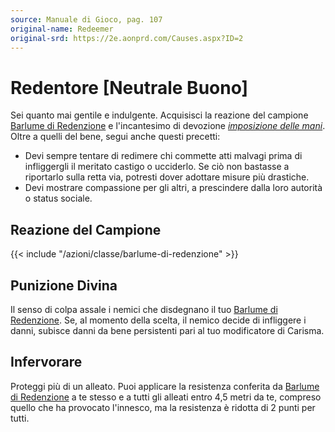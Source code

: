 ```yaml
---
source: Manuale di Gioco, pag. 107
original-name: Redeemer
original-srd: https://2e.aonprd.com/Causes.aspx?ID=2
---
```


# Redentore \[Neutrale Buono\]

Sei quanto mai gentile e indulgente. Acquisisci la reazione del campione
[Barlume di Redenzione](/azioni/classe/barlume-di-redenzione) e l'incantesimo di
devozione _[imposizione delle mani](/incantesimi/imposizione-delle-mani)_. Oltre
a quelli del bene, segui anche questi precetti:

- Devi sempre tentare di redimere chi commette atti malvagi prima di
  infliggergli il meritato castigo o ucciderlo. Se ciò non bastasse a riportarlo
  sulla retta via, potresti dover adottare misure più drastiche.
- Devi mostrare compassione per gli altri, a prescindere dalla loro autorità o
  status sociale.

## Reazione del Campione

{{< include "/azioni/classe/barlume-di-redenzione" >}}

## Punizione Divina

Il senso di colpa assale i nemici che disdegnano il tuo
[Barlume di Redenzione](/azioni/classe/barlume-di-redenzione). Se, al momento
della scelta, il nemico decide di infliggere i danni, subisce danni da bene
persistenti pari al tuo modificatore di Carisma.

## Infervorare

Proteggi più di un alleato. Puoi applicare la resistenza conferita da
[Barlume di Redenzione](/azioni/classe/barlume-di-redenzione) a te stesso e a
tutti gli alleati entro 4,5 metri da te, compreso quello che ha provocato
l'innesco, ma la resistenza è ridotta di 2 punti per tutti.
